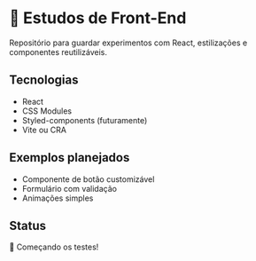 # 🎨 Estudos de Front-End

Repositório para guardar experimentos com React, estilizações e componentes reutilizáveis.

## Tecnologias
- React
- CSS Modules
- Styled-components (futuramente)
- Vite ou CRA

## Exemplos planejados
- Componente de botão customizável
- Formulário com validação
- Animações simples

## Status
🧪 Começando os testes!
